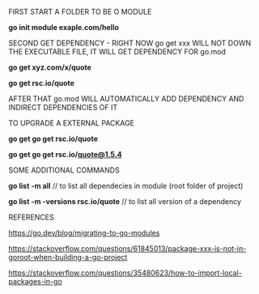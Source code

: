 FIRST START A FOLDER TO BE O MODULE

**go init module exaple.com/hello**


SECOND GET DEPENDENCY - RIGHT NOW go get xxx WILL NOT DOWN THE EXECUTABLE FILE, IT WILL GET DEPENDENCY FOR go.mod

**go get xyz.com/x/quote** 

**go get rsc.io/quote**


AFTER THAT go.mod WILL AUTOMATICALLY ADD DEPENDENCY AND INDIRECT DEPENDENCIES OF IT


TO UPGRADE A EXTERNAL PACKAGE

**go get go get rsc.io/quote**

**go get go get rsc.io/quote@1.5.4**


SOME ADDITIONAL COMMANDS

**go list -m all** // to list all dependecies in module (root folder of project)

**go list -m -versions rsc.io/quote** // to list all version of a dependency


REFERENCES 

https://go.dev/blog/migrating-to-go-modules

https://stackoverflow.com/questions/61845013/package-xxx-is-not-in-goroot-when-building-a-go-project

https://stackoverflow.com/questions/35480623/how-to-import-local-packages-in-go